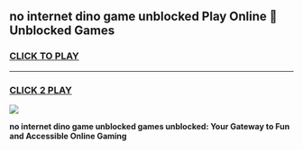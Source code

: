 
## no internet dino game unblocked Play Online 👋 Unblocked Games
<h3>
<a href="https://premium.freeplayer.one?title=no_internet_dino_game_unblocked&ref=19F">CLICK TO PLAY</a></h3>
<hr>

<h3>
<a href="https://premium.freeplayer.one?title=no_internet_dino_game_unblocked&ref=19F">CLICK 2 PLAY</a>
  
</h3>

<a href="https://premium.freeplayer.one?title=no_internet_dino_game_unblocked&ref=19F"><img src="https://clearcache.store/games.png"></a>


**no internet dino game unblocked games unblocked: Your Gateway to Fun and Accessible Online Gaming**
